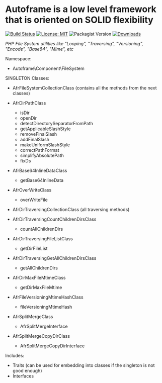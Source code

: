 # Autoframe is a low level framework that is oriented on SOLID flexibility

[![Build Status](https://github.com/autoframe/components-filesystem/workflows/PHPUnit-tests/badge.svg?branch=main)](https://github.com/autoframe/components-filesystem/actions?query=branch:main)
[![License: MIT](https://img.shields.io/badge/License-MIT-green.svg)](https://opensource.org/licenses/MIT)
![Packagist Version](https://img.shields.io/packagist/v/autoframe/components-filesystem?label=packagist%20stable)
[![Downloads](https://img.shields.io/packagist/dm/autoframe/components-filesystem.svg)](https://packagist.org/packages/autoframe/components-filesystem)

*PHP File System utilities like "Looping", "Traversing", "Versioning", "Encode", "Base64", "Mime", etc*

Namespace:
- Autoframe\\Component\\FileSystem

SINGLETON Classes:
- AfrFileSystemCollectionClass (contains all the methods from the next classes)
- AfrDirPathClass
  -  isDir
  -  openDir
  -  detectDirectorySeparatorFromPath
  -  getApplicableSlashStyle
  -  removeFinalSlash
  -  addFinalSlash
  -  makeUniformSlashStyle
  -  correctPathFormat
  -  simplifyAbsolutePath
  -  fixDs

- AfrBase64InlineDataClass
  - getBase64InlineData
  
- AfrOverWriteClass
  - overWriteFile
 
- AfrDirTraversingCollectionClass (all traversing methods)
- AfrDirTraversingCountChildrenDirsClass
  - countAllChildrenDirs
- AfrDirTraversingFileListClass
  - getDirFileList
- AfrDirTraversingGetAllChildrenDirsClass
  - getAllChildrenDirs

- AfrDirMaxFileMtimeClass
  - getDirMaxFileMtime
- AfrFileVersioningMtimeHashClass
  - fileVersioningMtimeHash
- AfrSplitMergeClass
  - AfrSplitMergeInterface
- AfrSplitMergeCopyDirClass
  - AfrSplitMergeCopyDirInterface

Includes:
- Traits (can be used for embedding into classes if the singleton is not good enough)
- Interfaces